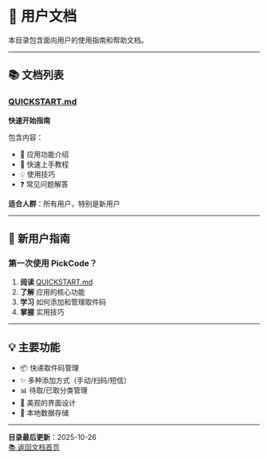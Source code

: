 # 🙋 用户文档

本目录包含面向用户的使用指南和帮助文档。

---

## 📚 文档列表

### [QUICKSTART.md](./QUICKSTART.md)
**快速开始指南**

包含内容：
- 📱 应用功能介绍
- 🚀 快速上手教程
- 💡 使用技巧
- ❓ 常见问题解答

**适合人群**：所有用户，特别是新用户

---

## 🎯 新用户指南

### 第一次使用 PickCode？

1. **阅读** [QUICKSTART.md](./QUICKSTART.md)
2. **了解** 应用的核心功能
3. **学习** 如何添加和管理取件码
4. **掌握** 实用技巧

---

## 💡 主要功能

- 📦 快递取件码管理
- ✨ 多种添加方式（手动/扫码/短信）
- 📊 待取/已取分类管理
- 🎨 美观的界面设计
- 💾 本地数据存储

---

**目录最后更新**：2025-10-26  
[📚 返回文档首页](../README.md)

